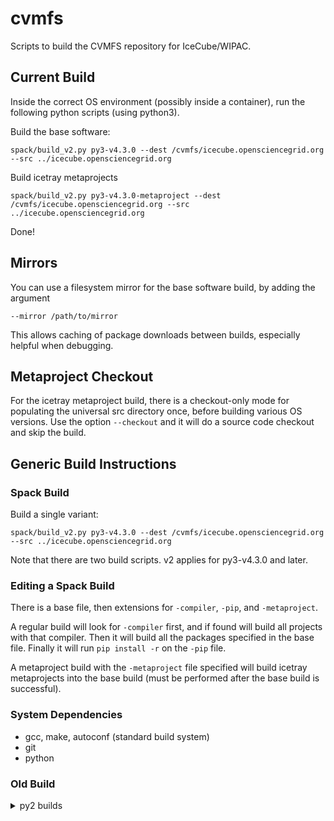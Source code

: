 # cvmfs
Scripts to build the CVMFS repository for IceCube/WIPAC.

## Current Build

Inside the correct OS environment (possibly inside a container), run the following
python scripts (using python3).

Build the base software:

```
spack/build_v2.py py3-v4.3.0 --dest /cvmfs/icecube.opensciencegrid.org --src ../icecube.opensciencegrid.org
```

Build icetray metaprojects

```
spack/build_v2.py py3-v4.3.0-metaproject --dest /cvmfs/icecube.opensciencegrid.org --src ../icecube.opensciencegrid.org
```

Done!

## Mirrors

You can use a filesystem mirror for the base software build, by adding the argument

```
--mirror /path/to/mirror
```

This allows caching of package downloads between builds, especially helpful
when debugging.

## Metaproject Checkout

For the icetray metaproject build, there is a checkout-only mode for populating
the universal src directory once, before building various OS versions.  Use
the option `--checkout` and it will do a source code checkout and skip the build.

## Generic Build Instructions

### Spack Build

Build a single variant:

```
spack/build_v2.py py3-v4.3.0 --dest /cvmfs/icecube.opensciencegrid.org --src ../icecube.opensciencegrid.org
```

Note that there are two build scripts. v2 applies for py3-v4.3.0 and later.

### Editing a Spack Build

There is a base file, then extensions for `-compiler`, `-pip`, and `-metaproject`.

A regular build will look for `-compiler` first, and if found will build all
projects with that compiler.  Then it will build all the packages specified in
the base file.  Finally it will run `pip install -r` on the `-pip` file.

A metaproject build with the `-metaproject` file specified will build icetray
metaprojects into the base build (must be performed after the base build is
successful).

### System Dependencies

* gcc, make, autoconf (standard build system)
* git
* python

### Old Build

<details>
  <summary>py2 builds</summary>

  To build all variants at once:

  `cd builders;./build.py --dest /cvmfs/icecube.opensciencegrid.org --src ../icecube.opensciencegrid.org`

  Or you can select a variant to build:

  `cd builders;./build.py --dest /cvmfs/icecube.opensciencegrid.org --src ../icecube.opensciencegrid.org --variant py2_v2_base`

</details>
